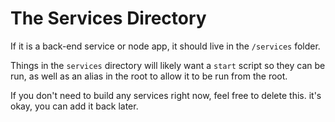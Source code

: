 # The Services Directory

If it is a back-end service or node app, it should live in the `/services` folder.

Things in the `services` directory will likely want a `start` script so they can be run, as well as an alias in the root to allow it to be run from the root.

If you don't need to build any services right now, feel free to delete this. it's okay, you can add it back later.
